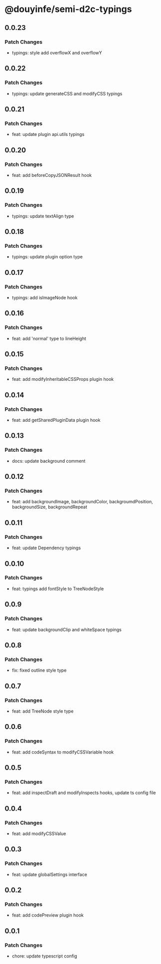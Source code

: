 # @douyinfe/semi-d2c-typings

## 0.0.23

### Patch Changes

- typings: style add overflowX and overflowY

## 0.0.22

### Patch Changes

- typings: update generateCSS and modifyCSS typings

## 0.0.21

### Patch Changes

- feat: update plugin api.utils typings

## 0.0.20

### Patch Changes

- feat: add beforeCopyJSONResult hook

## 0.0.19

### Patch Changes

- typings: update textAlign type

## 0.0.18

### Patch Changes

- typings: update plugin option type

## 0.0.17

### Patch Changes

- typings: add isImageNode hook

## 0.0.16

### Patch Changes

- feat: add 'normal' type to lineHeight

## 0.0.15

### Patch Changes

- feat: add modifyInheritableCSSProps plugin hook

## 0.0.14

### Patch Changes

- feat: add getSharedPluginData plugin hook

## 0.0.13

### Patch Changes

- docs: update background comment

## 0.0.12

### Patch Changes

- feat: add backgroundImage, backgroundColor, backgroumdPosition, backgroundSize, backgroundRepeat

## 0.0.11

### Patch Changes

- feat: update Dependency typings

## 0.0.10

### Patch Changes

- feat: typings add fontStyle to TreeNodeStyle

## 0.0.9

### Patch Changes

- feat: update backgroundClip and whiteSpace typings

## 0.0.8

### Patch Changes

- fix: fixed outline style type

## 0.0.7

### Patch Changes

- feat: add TreeNode style type

## 0.0.6

### Patch Changes

- feat: add codeSyntax to modifyCSSVariable hook

## 0.0.5

### Patch Changes

- feat: add inspectDraft and modifyInspects hooks, update ts config file

## 0.0.4

### Patch Changes

- feat: add modifyCSSValue

## 0.0.3

### Patch Changes

- feat: update globalSettings interface

## 0.0.2

### Patch Changes

- feat: add codePreview plugin hook

## 0.0.1

### Patch Changes

- chore: update typescript config
